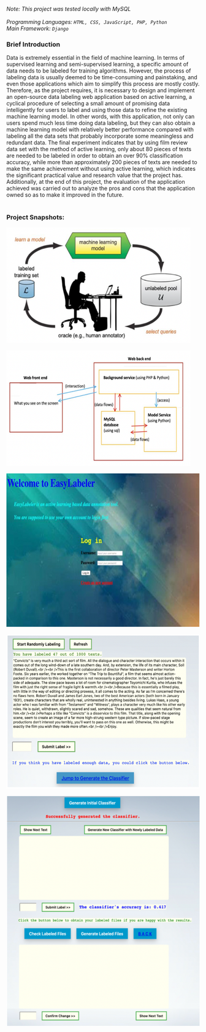 *Note: This project was tested locally with MySQL* <br><br>
*Programming Languages: ```HTML, CSS, JavaScript, PHP, Python```* <br>
*Main Framework: ```Django```*

### Brief Introduction
Data is extremely essential in the field of machine learning. In terms of supervised learning and semi-supervised learning, 
a specific amount of data needs to be labeled for training algorithms. However, the process of labeling data is usually deemed to be time-consuming and painstaking, 
and even those applications which aim to simplify this process are mostly costly. Therefore, as the project requires, 
it is necessary to design and implement an open-source data labeling web application based on active learning, 
a cyclical procedure of selecting a small amount of promising data intelligently for users to label and using those data 
to refine the existing machine learning model. In other words, with this application, not only can users spend much less time doing data labeling, 
but they can also obtain a machine learning model with relatively better performance compared with labeling all the data sets that 
probably incorporate some meaningless and redundant data. The final experiment indicates that by using film review data set with the method of active learning, 
only about 80 pieces of texts are needed to be labeled in order to obtain an over 90% classification accuracy, 
while more than approximately 200 pieces of texts are needed to make the same achievement without using active learning, 
which indicates the significant practical value and research value that the project has. 
Additionally, at the end of this project, the evaluation of the application achieved was carried out to analyze the pros and cons that 
the application owned so as to make it improved in the future. <br><br>

### Project Snapshots:
<img src="READMEimages/active_learning.png" alt="screenshot1" width="480" height="300"><br><br>
<img src="READMEimages/design.png" alt="screenshot2" width="480" height="300"><br><br>
<img src="READMEimages/login.png" alt="screenshot3" width="650" height="400"><br><br>
<img src="READMEimages/main1.png" alt="screenshot4" width="650" height="400"><br><br>
<img src="READMEimages/main2.png" alt="screenshot5" width="650" height="600"><br><br>
